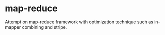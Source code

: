 # map-reduce
Attempt on map-reduce framework with optimization technique such as in-mapper combining and stripe.
